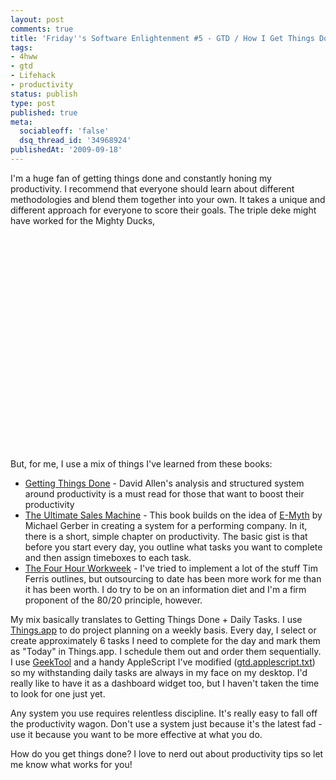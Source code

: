 ```yaml
---
layout: post
comments: true
title: 'Friday''s Software Enlightenment #5 - GTD / How I Get Things Done Edition'
tags:
- 4hww
- gtd
- Lifehack
- productivity
status: publish
type: post
published: true
meta:
  sociableoff: 'false'
  dsq_thread_id: '34968924'
publishedAt: '2009-09-18'
---
```


I'm a huge fan of getting things done and constantly honing my productivity. I recommend that everyone should learn about different methodologies and blend them together into your own.  It takes a unique and different approach for everyone to score their goals. The triple deke might have worked for the Mighty Ducks,

<object width="425" height="344"><param name="movie" value="https://www.youtube.com/v/etPQJvM8IvI&hl=en&fs=1&"></param><param name="allowFullScreen" value="true"></param><param name="allowscriptaccess" value="always"></param><embed src="https://www.youtube.com/v/etPQJvM8IvI&hl=en&fs=1&" type="application/x-shockwave-flash" allowscriptaccess="always" allowfullscreen="true" width="425" height="344"></embed></object>

But, for me, I use a mix of things I've learned from these books:

* [Getting Things Done](https://www.amazon.com/Getting-Things-Done-Stress-Free-Productivity/dp/0142000280/ref=sr_1_1?ie=UTF8&s=books&qid=1253296979&sr=8-1&tag=ensolinc-20) - David Allen's analysis and structured system around productivity is a must read for those that want to boost their productivity
* [The Ultimate Sales Machine](https://www.amazon.com/Ultimate-Sales-Machine-Turbocharge-Relentless/dp/1591842158/ref=sr_1_1?ie=UTF8&s=books&qid=1253297041&sr=1-1&tag=ensolinc-20) - This book builds on the idea of [E-Myth](https://www.amazon.com/Ultimate-Sales-Machine-Turbocharge-Relentless/dp/1591842158/ref=sr_1_1?ie=UTF8&s=books&qid=1253297041&sr=1-1&tag=ensolinc-20) by Michael Gerber in creating a system for a performing company. In it, there is a short, simple chapter on productivity. The basic gist is that before you start every day, you outline what tasks you want to complete and then assign timeboxes to each task.
* [The Four Hour Workweek](https://www.amazon.com/4-Hour-Workweek-Escape-Live-Anywhere/dp/0307353133/ref=sr_1_2?ie=UTF8&s=books&qid=1253297213&sr=1-2&tag=ensolinc-20) - I've tried to implement a lot of the stuff Tim Ferris outlines, but outsourcing to date has been more work for me than it has been worth. I do try to be on an information diet and I'm a firm proponent of the 80/20 principle, however.

My mix basically translates to Getting Things Done + Daily Tasks. I use [Things.app](https://culturedcode.com/things/) to do project planning on a weekly basis. Every day, I select or create approximately 6 tasks I need to complete for the day and mark them as "Today" in Things.app. I schedule them out and order them sequentially. I use [GeekTool](https://projects.tynsoe.org/en/geektool/) and a handy AppleScript I've modified (<a href="https://www.enlightsolutions.com/wp-content/uploads/2009/09/gtd.applescript.txt" title="gtd.applescript.txt">gtd.applescript.txt</a>) so my withstanding daily tasks are always in my face on my desktop. I'd really like to have it as a dashboard widget too, but I haven't taken the time to look for one just yet.

Any system you use requires relentless discipline. It's really easy to fall off the productivity wagon. Don't use a system just because it's the latest fad - use it because you want to be more effective at what you do.


How do you get things done? I love to nerd out about productivity tips so let me know what works for you!
